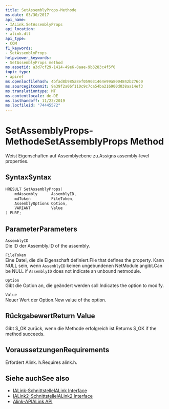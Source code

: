 ```yaml
---
title: SetAssemblyProps-Methode
ms.date: 03/30/2017
api_name:
- IALink.SetAssemblyProps
api_location:
- alink.dll
api_type:
- COM
f1_keywords:
- SetAssemblyProps
helpviewer_keywords:
- SetAssemblyProps method
ms.assetid: a3d7cf29-1414-49e6-8aae-9b3283c4f5f0
topic_type:
- apiref
ms.openlocfilehash: 4bfad8b985a8ef059031464e99a8004842b276c0
ms.sourcegitcommit: 9a39f2a06f110c9c7ca54ba216900d038aa14ef3
ms.translationtype: MT
ms.contentlocale: de-DE
ms.lasthandoff: 11/23/2019
ms.locfileid: "74445572"
---
```

# <a name="setassemblyprops-method"></a><span data-ttu-id="4a460-102">SetAssemblyProps-Methode</span><span class="sxs-lookup"><span data-stu-id="4a460-102">SetAssemblyProps Method</span></span>
<span data-ttu-id="4a460-103">Weist Eigenschaften auf Assemblyebene zu.</span><span class="sxs-lookup"><span data-stu-id="4a460-103">Assigns assembly-level properties.</span></span>  
  
## <a name="syntax"></a><span data-ttu-id="4a460-104">Syntax</span><span class="sxs-lookup"><span data-stu-id="4a460-104">Syntax</span></span>  
  
```cpp  
HRESULT SetAssemblyProps(  
    mdAssembly      AssemblyID,  
    mdToken         FileToken,  
    AssemblyOptions Option,  
    VARIANT         Value  
) PURE;  
```  
  
## <a name="parameters"></a><span data-ttu-id="4a460-105">Parameter</span><span class="sxs-lookup"><span data-stu-id="4a460-105">Parameters</span></span>  
 `AssemblyID`  
 <span data-ttu-id="4a460-106">Die ID der Assembly.</span><span class="sxs-lookup"><span data-stu-id="4a460-106">ID of the assembly.</span></span>  
  
 `FileToken`  
 <span data-ttu-id="4a460-107">Eine Datei, die die Eigenschaft definiert.</span><span class="sxs-lookup"><span data-stu-id="4a460-107">File that defines the property.</span></span> <span data-ttu-id="4a460-108">Kann NULL sein, wenn `AssemblyID` keinen ungebundenen NetModule angibt.</span><span class="sxs-lookup"><span data-stu-id="4a460-108">Can be NULL if `AssemblyID` does not indicate an unbound netmodule.</span></span>  
  
 `Option`  
 <span data-ttu-id="4a460-109">Gibt die Option an, die geändert werden soll.</span><span class="sxs-lookup"><span data-stu-id="4a460-109">Indicates the option to modify.</span></span>  
  
 `Value`  
 <span data-ttu-id="4a460-110">Neuer Wert der Option.</span><span class="sxs-lookup"><span data-stu-id="4a460-110">New value of the option.</span></span>  
  
## <a name="return-value"></a><span data-ttu-id="4a460-111">Rückgabewert</span><span class="sxs-lookup"><span data-stu-id="4a460-111">Return Value</span></span>  
 <span data-ttu-id="4a460-112">Gibt S_OK zurück, wenn die Methode erfolgreich ist.</span><span class="sxs-lookup"><span data-stu-id="4a460-112">Returns S_OK if the method succeeds.</span></span>  
  
## <a name="requirements"></a><span data-ttu-id="4a460-113">Voraussetzungen</span><span class="sxs-lookup"><span data-stu-id="4a460-113">Requirements</span></span>  
 <span data-ttu-id="4a460-114">Erfordert Alink. h.</span><span class="sxs-lookup"><span data-stu-id="4a460-114">Requires alink.h.</span></span>  
  
## <a name="see-also"></a><span data-ttu-id="4a460-115">Siehe auch</span><span class="sxs-lookup"><span data-stu-id="4a460-115">See also</span></span>

- [<span data-ttu-id="4a460-116">IALink-Schnittstelle</span><span class="sxs-lookup"><span data-stu-id="4a460-116">IALink Interface</span></span>](ialink-interface.md)
- [<span data-ttu-id="4a460-117">IALink2-Schnittstelle</span><span class="sxs-lookup"><span data-stu-id="4a460-117">IALink2 Interface</span></span>](ialink2-interface.md)
- [<span data-ttu-id="4a460-118">Alink-API</span><span class="sxs-lookup"><span data-stu-id="4a460-118">ALink API</span></span>](index.md)
